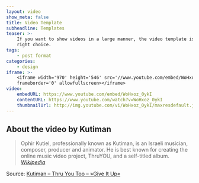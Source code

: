 ```yaml
---
layout: video
show_meta: false
title: Video Template
subheadline: Templates
teaser: >-
    If you want to show videos in a large manner, the video template is the
    right choice.
tags:
    - post format
categories:
    - design
iframe: >-
    <iframe width='970' height='546' src='//www.youtube.com/embed/WoHxoz_0ykI'
    frameborder='0' allowfullscreen></iframe>
video:
    embedURL: https://www.youtube.com/embed/WoHxoz_0ykI
    contentURL: https://www.youtube.com/watch?v=WoHxoz_0ykI
    thumbnailUrl: http://img.youtube.com/vi/WoHxoz_0ykI/maxresdefault.jpg
---
```

<!--more-->

## About the video by Kutiman

> Ophir Kutiel, professionally known as Kutiman, is an Israeli musician, composer, producer and animator. He is best known for creating the online music video project, ThruYOU, and a self-titled album. <cite><a href="http://en.wikipedia.org/wiki/Kutiman">Wikipedia</a></cite>

Source: [Kutiman – Thru You Too – »Give It Up«](https://www.youtube.com/watch?v=WoHxoz_0ykI)